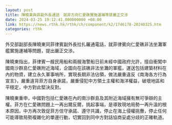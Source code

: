 ```yaml
---
layout: post
title: 陳曉東與菲副外長通話　就菲方向仁愛礁實施運補等提嚴正交涉
date: 2024-03-25 19:12:41.000000000 +08:00
link: https://news.rthk.hk/rthk/ch/component/k2/1746178-20240325.htm
categories: rthk
---
```


外交部副部長陳曉東同菲律賓副外長拉扎羅通電話，就菲律賓向仁愛礁非法坐灘軍艦實施運補等問題，提出嚴正交涉。

陳曉東指出，菲律賓一艘民用船和兩艘海警船日前未經中國政府允許，擅自衝闖中國南沙群島仁愛礁附近海域，企圖向在該礁非法坐灘的軍艦，運送包括建築材料在內的物資，建立永久軍事哨所，實現長期非法佔領，做法嚴重違反《南海各方行為宣言》，嚴重違背菲方自身承諾，嚴重侵犯中方領土主權和海洋權益，破壞地區和平穩定，中方對此堅決反對。

陳曉東重申，中國對包括仁愛礁在內的南沙群島及其附近海域擁有無可爭辯的主權。菲方在仁愛礁問題上一再出爾反爾，挑起事端，是導致現地局勢一再升溫的根本原因，中方再次敦促菲方信守承諾、遵守共識，停止在海上侵權挑釁，停止任何可能導致局勢複雜化的單邊行動，切實回到同中方對話協商妥處分歧的正確軌道。
